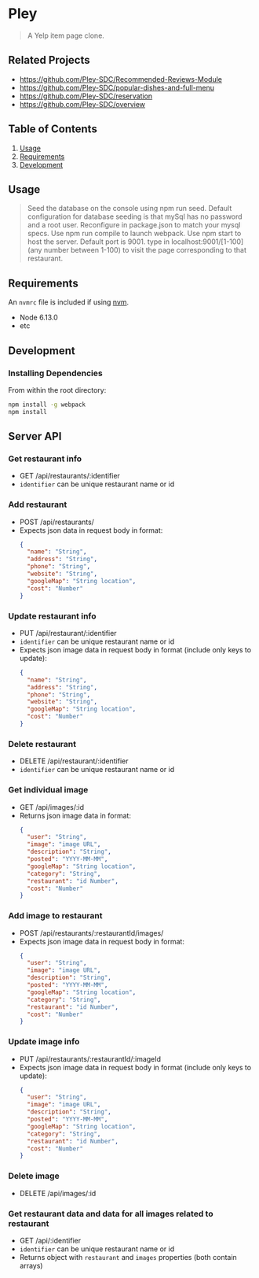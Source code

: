 # Pley

> A Yelp item page clone.

## Related Projects

  - https://github.com/Pley-SDC/Recommended-Reviews-Module
  - https://github.com/Pley-SDC/popular-dishes-and-full-menu
  - https://github.com/Pley-SDC/reservation
  - https://github.com/Pley-SDC/overview

## Table of Contents

1. [Usage](#Usage)
1. [Requirements](#Requirements)
1. [Development](#development)

## Usage

> Seed the database on the console using npm run seed.
> Default configuration for database seeding is that mySql has no password
> and a root user. Reconfigure in package.json to match your mysql specs.
> Use npm run compile to launch webpack.
> Use npm start to host the server. Default port is 9001.
> type in localhost:9001/[1-100] (any number between 1-100) to visit the page
> corresponding to that restaurant.

## Requirements

An `nvmrc` file is included if using [nvm](https://github.com/creationix/nvm).

- Node 6.13.0
- etc

## Development

### Installing Dependencies

From within the root directory:

```sh
npm install -g webpack
npm install
```
## Server API

### Get restaurant info
  * GET /api/restaurants/:identifier
  * `identifier` can be unique restaurant name or id

### Add restaurant
  * POST /api/restaurants/
  * Expects json data in request body in format:
    ```json
    {
      "name": "String",
      "address": "String",
      "phone": "String",
      "website": "String",
      "googleMap": "String location",
      "cost": "Number"
    }
    ```

### Update restaurant info
  * PUT /api/restaurant/:identifier
  * `identifier` can be unique restaurant name or id
  * Expects json image data in request body in format (include only keys to update):
    ```json
    {
      "name": "String",
      "address": "String",
      "phone": "String",
      "website": "String",
      "googleMap": "String location",
      "cost": "Number"
    }
    ```

### Delete restaurant
  * DELETE /api/restaurant/:identifier
  * `identifier` can be unique restaurant name or id

### Get individual image
  * GET /api/images/:id
  * Returns json image data in format:
    ```json
    {
      "user": "String",
      "image": "image URL",
      "description": "String",
      "posted": "YYYY-MM-MM",
      "googleMap": "String location",
      "category": "String",
      "restaurant": "id Number",
      "cost": "Number"
    }
    ```

### Add image to restaurant
  * POST /api/restaurants/:restaurantId/images/
  * Expects json image data in request body in format:
    ```json
    {
      "user": "String",
      "image": "image URL",
      "description": "String",
      "posted": "YYYY-MM-MM",
      "googleMap": "String location",
      "category": "String",
      "restaurant": "id Number",
      "cost": "Number"
    }
    ```
### Update image info
  * PUT /api/restaurants/:restaurantId/:imageId
  * Expects json image data in request body in format (include only keys to update):
    ```json
    {
      "user": "String",
      "image": "image URL",
      "description": "String",
      "posted": "YYYY-MM-MM",
      "googleMap": "String location",
      "category": "String",
      "restaurant": "id Number",
      "cost": "Number"
    }
    ```
### Delete image
  * DELETE /api/images/:id

### Get restaurant data and data for all images related to restaurant
  * GET /api/:identifier
  * `identifier` can be unique restaurant name or id
  * Returns object with `restaurant` and `images` properties (both contain arrays)
